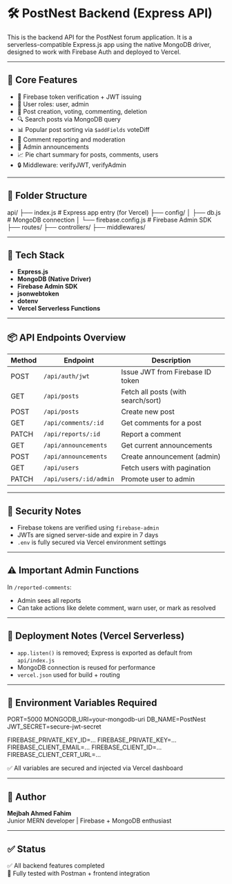 # 🛠️ PostNest Backend (Express API)

This is the backend API for the PostNest forum application. It is a serverless-compatible Express.js app using the native MongoDB driver, designed to work with Firebase Auth and deployed to Vercel.

---

## 📸 Core Features

- 🔐 Firebase token verification + JWT issuing
- 🧍 User roles: user, admin
- 🧾 Post creation, voting, commenting, deletion
- 🔍 Search posts via MongoDB query
- 📊 Popular post sorting via `$addFields` voteDiff
- 📝 Comment reporting and moderation
- 📢 Admin announcements
- 📈 Pie chart summary for posts, comments, users
- 🔒 Middleware: verifyJWT, verifyAdmin

---

## 📁 Folder Structure

api/
├── index.js # Express app entry (for Vercel)
├── config/
│ ├── db.js # MongoDB connection
│ └── firebase.config.js # Firebase Admin SDK
├── routes/
├── controllers/
├── middlewares/

---

## 🔧 Tech Stack

- **Express.js**
- **MongoDB (Native Driver)**
- **Firebase Admin SDK**
- **jsonwebtoken**
- **dotenv**
- **Vercel Serverless Functions**

---

## 📦 API Endpoints Overview

| Method | Endpoint               | Description                        |
| ------ | ---------------------- | ---------------------------------- |
| POST   | `/api/auth/jwt`        | Issue JWT from Firebase ID token   |
| GET    | `/api/posts`           | Fetch all posts (with search/sort) |
| POST   | `/api/posts`           | Create new post                    |
| GET    | `/api/comments/:id`    | Get comments for a post            |
| PATCH  | `/api/reports/:id`     | Report a comment                   |
| GET    | `/api/announcements`   | Get current announcements          |
| POST   | `/api/announcements`   | Create announcement (admin)        |
| GET    | `/api/users`           | Fetch users with pagination        |
| PATCH  | `/api/users/:id/admin` | Promote user to admin              |

---

## 🔐 Security Notes

- Firebase tokens are verified using `firebase-admin`
- JWTs are signed server-side and expire in 7 days
- `.env` is fully secured via Vercel environment settings

---

## ⚠️ Important Admin Functions

In `/reported-comments`:

- Admin sees all reports
- Can take actions like delete comment, warn user, or mark as resolved

---

## 🔑 Deployment Notes (Vercel Serverless)

- `app.listen()` is removed; Express is exported as default from `api/index.js`
- MongoDB connection is reused for performance
- `vercel.json` used for build + routing

---

## 📄 Environment Variables Required

PORT=5000
MONGODB_URI=your-mongodb-uri
DB_NAME=PostNest
JWT_SECRET=secure-jwt-secret

FIREBASE_PRIVATE_KEY_ID=...
FIREBASE_PRIVATE_KEY=...
FIREBASE_CLIENT_EMAIL=...
FIREBASE_CLIENT_ID=...
FIREBASE_CLIENT_CERT_URL=...

✅ All variables are secured and injected via Vercel dashboard

---

## 📝 Author

**Mejbah Ahmed Fahim**  
Junior MERN developer | Firebase + MongoDB enthusiast

---

## ✅ Status

✅ All backend features completed  
🧪 Fully tested with Postman + frontend integration
